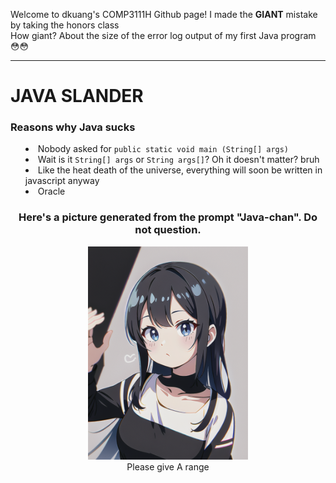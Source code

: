 Welcome to dkuang's COMP3111H Github page!
I made the <b>GIANT</b> mistake by taking the honors class
<br>
How giant? About the size of the error log output of my first Java program 
😳😳
<br>
<hr>
<h1>JAVA SLANDER</h1>
<h3>Reasons why Java sucks</h3>
<ul style="list-style-position: inside;">
<li>Nobody asked for <code>public static void main (String[] args)</code></li>
<li>Wait is it <code>String[] args</code> or <code>String args[]</code>? Oh it doesn't matter? bruh</li>
<li>Like the heat death of the universe, everything will soon be written in javascript anyway</li>
<li>Oracle</li>
</ul>
<h3 align="center">Here's a picture generated from the prompt "Java-chan". Do not question.</h3>
<p align="center"><img src="weeb.jpg" width="256" alt="weeb"><br>Please give A range</p>
<br>
